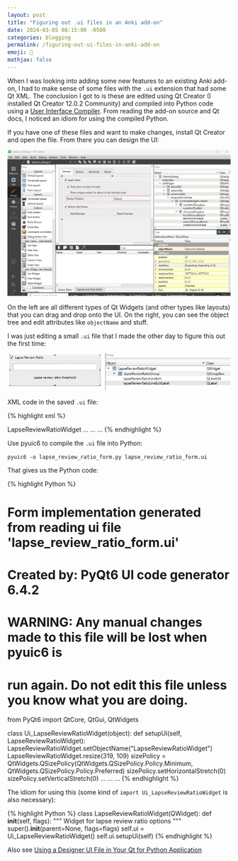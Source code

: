 ```yaml
---
layout: post
title: "Figuring out .ui files in an Anki add-on"
date: 2024-03-05 08:15:00 -0500
categories: blogging
permalink: /figuring-out-ui-files-in-anki-add-on
emoji: 🫡
mathjax: false
---
```


When I was looking into adding some new features to an existing Anki add-on, I had to make sense of some files with the `.ui` extension that had some Qt XML. The conclusion I got to is these are edited using Qt Creator (I installed Qt Creator 12.0.2 Community) and compiled into Python code using a [User Interface Compiler](https://doc.qt.io/qt-6/uic.html). From reading the add-on source and Qt docs, I noticed an idiom for using the compiled Python.

If you have one of these files and want to make changes, install Qt Creator and open the file. From there you can design the UI:

![Image showing Qt Creator and editing a .ui file](assets/figuring-out-ui-files/image1.png)

On the left are all different types of Qt Widgets (and other types like layouts) that you can drag and drop onto the UI. On the right, you can see the object tree and edit attributes like `objectName` and stuff.

I was just editing a small `.ui` file that I made the other day to figure this out the first time:

![Image showing Qt Creator and editing a .ui file](assets/figuring-out-ui-files/image2.png)

XML code in the saved `.ui` file:

{% highlight xml %}
<?xml version="1.0" encoding="UTF-8"?>
<ui version="4.0">
 <class>LapseReviewRatioWidget</class>
 <widget class="QWidget" name="LapseReviewRatioWidget">
 ...
 ...
 ...
{% endhighlight %}

Use pyuic6 to compile the `.ui` file into Python:

```
pyuic6 -o lapse_review_ratio_form.py lapse_review_ratio_form.ui
```

That gives us the Python code:

{% highlight Python %}
# Form implementation generated from reading ui file 'lapse_review_ratio_form.ui'
#
# Created by: PyQt6 UI code generator 6.4.2
#
# WARNING: Any manual changes made to this file will be lost when pyuic6 is
# run again.  Do not edit this file unless you know what you are doing.


from PyQt6 import QtCore, QtGui, QtWidgets


class Ui_LapseReviewRatioWidget(object):
    def setupUi(self, LapseReviewRatioWidget):
        LapseReviewRatioWidget.setObjectName("LapseReviewRatioWidget")
        LapseReviewRatioWidget.resize(319, 109)
        sizePolicy = QtWidgets.QSizePolicy(QtWidgets.QSizePolicy.Policy.Minimum, QtWidgets.QSizePolicy.Policy.Preferred)
        sizePolicy.setHorizontalStretch(0)
        sizePolicy.setVerticalStretch(0)
        ...
        ...
        ...
{% endhighlight %}

The idiom for using this (some kind of `import Ui_LapseReviewRatioWidget` is also necessary):

{% highlight Python %}
class LapseReviewRatioWidget(QWidget):
    def __init__(self, flags):
        """
        Widget for lapse review ratio options
        """
        super().__init__(parent=None, flags=flags)
        self.ui = Ui_LapseReviewRatioWidget()
        self.ui.setupUi(self)
{% endhighlight %}

Also see [Using a Designer UI File in Your Qt for Python Application](https://doc.qt.io/qt-6/designer-using-a-ui-file-python.html)

